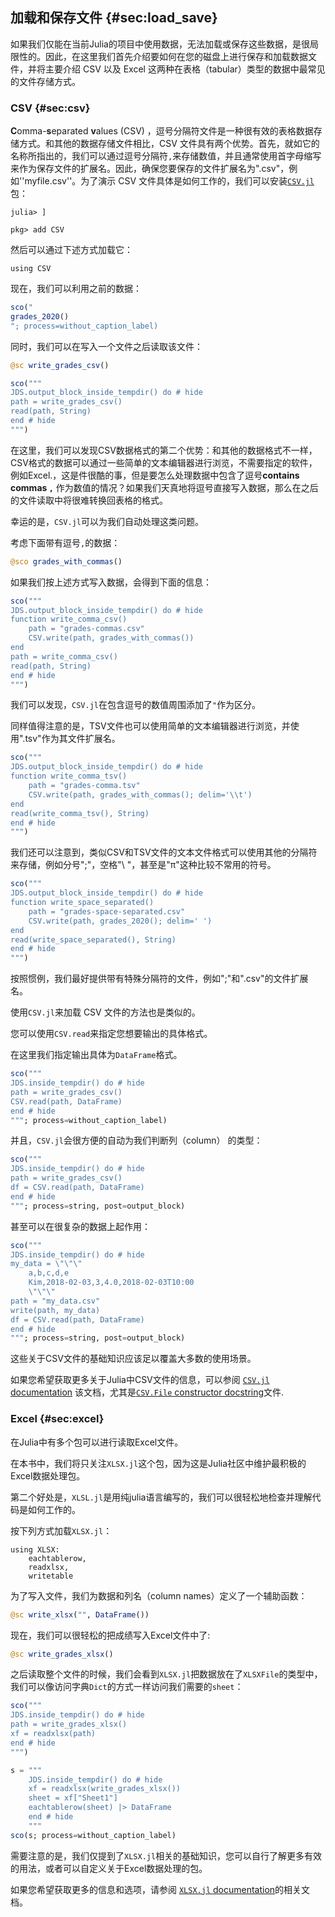 ## 加载和保存文件 {#sec:load_save}

如果我们仅能在当前Julia的项目中使用数据，无法加载或保存这些数据，是很局限性的。因此，在这里我们首先介绍要如何在您的磁盘上进行保存和加载数据文件，并将主要介绍 CSV 以及 Excel 这两种在表格（tabular）类型的数据中最常见的文件存储方式。

### CSV {#sec:csv}

**C**omma-**s**eparated **v**alues (CSV) ，逗号分隔符文件是一种很有效的表格数据存储方式。和其他的数据存储文件相比，CSV 文件具有两个优势。首先，就如它的名称所指出的，我们可以通过逗号分隔符`,`来存储数值，并且通常使用首字母缩写来作为保存文件的扩展名。因此，确保您要保存的文件扩展名为".csv"，例如''myfile.csv''。为了演示 CSV 文件具体是如何工作的，我们可以安装[`CSV.jl`](http://csv.juliadata.org/latest/) 包：

```
julia> ]

pkg> add CSV
```

然后可以通过下述方式加载它：

```
using CSV
```

现在，我们可以利用之前的数据：

```jl
sco("
grades_2020()
"; process=without_caption_label)
```

同时，我们可以在写入一个文件之后读取该文件：

```jl
@sc write_grades_csv()
```

```jl
sco("""
JDS.output_block_inside_tempdir() do # hide
path = write_grades_csv()
read(path, String)
end # hide
""")
```

在这里，我们可以发现CSV数据格式的第二个优势：和其他的数据格式不一样，CSV格式的数据可以通过一些简单的文本编辑器进行浏览，不需要指定的软件，例如Excel.，这是件很酷的事，但是要怎么处理数据中包含了逗号**contains commas `,`** 作为数值的情况？如果我们天真地将逗号直接写入数据，那么在之后的文件读取中将很难转换回表格的格式。

幸运的是，`CSV.jl`可以为我们自动处理这类问题。

考虑下面带有逗号`,`的数据：

```jl
@sco grades_with_commas()
```

如果我们按上述方式写入数据，会得到下面的信息：

```jl
sco("""
JDS.output_block_inside_tempdir() do # hide
function write_comma_csv()
    path = "grades-commas.csv"
    CSV.write(path, grades_with_commas())
end
path = write_comma_csv()
read(path, String)
end # hide
""")
```

我们可以发现，`CSV.jl`在包含逗号的数值周围添加了`"`作为区分。

同样值得注意的是，TSV文件也可以使用简单的文本编辑器进行浏览，并使用".tsv"作为其文件扩展名。

```jl
sco("""
JDS.output_block_inside_tempdir() do # hide
function write_comma_tsv()
    path = "grades-comma.tsv"
    CSV.write(path, grades_with_commas(); delim='\\t')
end
read(write_comma_tsv(), String)
end # hide
""")
```

我们还可以注意到，类似CSV和TSV文件的文本文件格式可以使用其他的分隔符来存储，例如分号";"，空格"\ "，甚至是"π"这种比较不常用的符号。

```jl
sco("""
JDS.output_block_inside_tempdir() do # hide
function write_space_separated()
    path = "grades-space-separated.csv"
    CSV.write(path, grades_2020(); delim=' ')
end
read(write_space_separated(), String)
end # hide
""")
```

按照惯例，我们最好提供带有特殊分隔符的文件，例如";"和".csv"的文件扩展名。

使用`CSV.jl`来加载 CSV 文件的方法也是类似的。

您可以使用`CSV.read`来指定您想要输出的具体格式。

在这里我们指定输出具体为`DataFrame`格式。

```jl
sco("""
JDS.inside_tempdir() do # hide
path = write_grades_csv()
CSV.read(path, DataFrame)
end # hide
"""; process=without_caption_label)
```

并且，`CSV.jl`会很方便的自动为我们判断列（column） 的类型：

```jl
sco("""
JDS.inside_tempdir() do # hide
path = write_grades_csv()
df = CSV.read(path, DataFrame)
end # hide
"""; process=string, post=output_block)
```

甚至可以在很复杂的数据上起作用：

```jl
sco("""
JDS.inside_tempdir() do # hide
my_data = \"\"\"
    a,b,c,d,e
    Kim,2018-02-03,3,4.0,2018-02-03T10:00
    \"\"\"
path = "my_data.csv"
write(path, my_data)
df = CSV.read(path, DataFrame)
end # hide
"""; process=string, post=output_block)
```

这些关于CSV文件的基础知识应该足以覆盖大多数的使用场景。

如果您希望获取更多关于Julia中CSV文件的信息，可以参阅 [`CSV.jl` documentation](https://csv.juliadata.org/stable) 该文档，尤其是[`CSV.File` constructor docstring](https://csv.juliadata.org/stable/#CSV.File)文件.

### Excel {#sec:excel}

在Julia中有多个包可以进行读取Excel文件。

在本书中，我们将只关注`XLSX.jl`这个包，因为这是Julia社区中维护最积极的Excel数据处理包。

第二个好处是，`XLSL.jl`是用纯julia语言编写的，我们可以很轻松地检查并理解代码是如何工作的。

按下列方式加载`XLSX.jl`：

```
using XLSX:
    eachtablerow,
    readxlsx,
    writetable
```

为了写入文件，我们为数据和列名（column names）定义了一个辅助函数：

```jl
@sc write_xlsx("", DataFrame())
```

现在，我们可以很轻松的把成绩写入Excel文件中了: 

```jl
@sc write_grades_xlsx()
```

之后读取整个文件的时候，我们会看到`XLSX.jl`把数据放在了`XLSXFile`的类型中，我们可以像访问字典`Dict`的方式一样访问我们需要的`sheet`：

```jl
sco("""
JDS.inside_tempdir() do # hide
path = write_grades_xlsx()
xf = readxlsx(path)
end # hide
""")
```

```jl
s = """
    JDS.inside_tempdir() do # hide
    xf = readxlsx(write_grades_xlsx())
    sheet = xf["Sheet1"]
    eachtablerow(sheet) |> DataFrame
    end # hide
    """
sco(s; process=without_caption_label)
```

需要注意的是，我们仅提到了`XLSX.jl`相关的基础知识，您可以自行了解更多有效的用法，或者可以自定义关于Excel数据处理的包。

如果您希望获取更多的信息和选项，请参阅 [`XLSX.jl` documentation](https://felipenoris.github.io/XLSX.jl/stable/)的相关文档。
